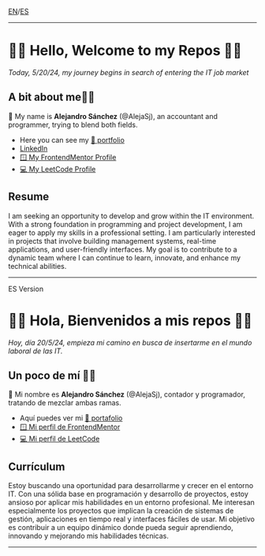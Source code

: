 [EN](#-hello-welcome-to-my-repos-)/[ES](#-hola-bienvenidos-a-mis-repos-)

***

# 🙌🏻 Hello, Welcome to my Repos 🙌🏻
*Today, 5/20/24, my journey begins in search of entering the IT job market*

## A bit about me👦🏻

👋 My name is **Alejandro Sánchez** (@AlejaSj), an accountant and programmer, trying to blend both fields.

- Here you can see my [📁 portfolio](#)
- [LinkedIn](https://www.linkedin.com/in/alejandro-sanchezj/)
- [🪟 My FrontendMentor Profile](https://www.frontendmentor.io/profile/AlejaSj)
- [💻 My LeetCode Profile](https://leetcode.com/u/alejasj/)

## Resume
I am seeking an opportunity to develop and grow within the IT environment. With a strong foundation in programming and project development, I am eager to apply my skills in a professional setting. I am particularly interested in projects that involve building management systems, real-time applications, and user-friendly interfaces. My goal is to contribute to a dynamic team where I can continue to learn, innovate, and enhance my technical abilities.
***

ES Version
# 🙌🏻 Hola, Bienvenidos a mis repos 🙌🏻
*Hoy, día 20/5/24, empieza mi camino en busca de insertarme en el mundo laboral de las IT.*

## Un poco de mí 👦🏻

👋 Mi nombre es **Alejandro Sánchez** (@AlejaSj), contador y programador, tratando de mezclar ambas ramas.

- Aquí puedes ver mi [📁 portafolio](#)
- [🪟 Mi perfil de FrontendMentor](https://www.frontendmentor.io/profile/AlejaSj)
- [💻 Mi perfil de LeetCode](https://leetcode.com/u/alejasj/)

## Currículum
Estoy buscando una oportunidad para desarrollarme y crecer en el entorno IT. Con una sólida base en programación y desarrollo de proyectos, estoy ansioso por aplicar mis habilidades en un entorno profesional. Me interesan especialmente los proyectos que implican la creación de sistemas de gestión, aplicaciones en tiempo real y interfaces fáciles de usar. Mi objetivo es contribuir a un equipo dinámico donde pueda seguir aprendiendo, innovando y mejorando mis habilidades técnicas.
***
